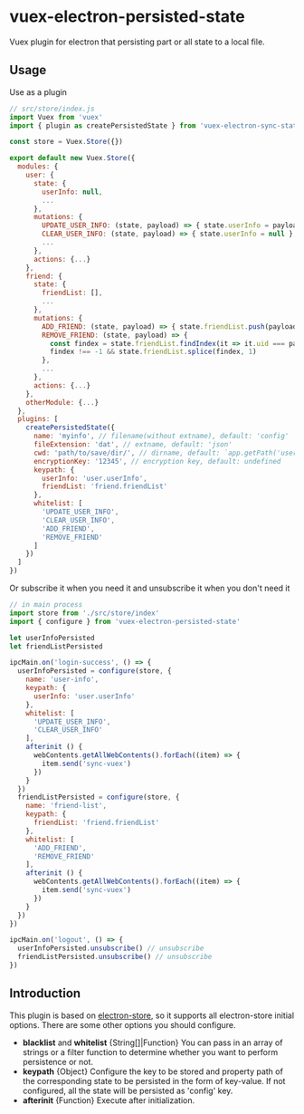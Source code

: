 # vuex-electron-persisted-state

Vuex plugin for electron that persisting part or all state to a local file.

## Usage

Use as a plugin
```javascript
// src/store/index.js
import Vuex from 'vuex'
import { plugin as createPersistedState } from 'vuex-electron-sync-state'

const store = Vuex.Store({})

export default new Vuex.Store({
  modules: {
    user: {
      state: {
        userInfo: null,
        ...
      },
      mutations: {
        UPDATE_USER_INFO: (state, payload) => { state.userInfo = payload },
        CLEAR_USER_INFO: (state, payload) => { state.userInfo = null },
        ...
      },
      actions: {...}
    },
    friend: {
      state: {
        friendList: [],
        ...
      },
      mutations: {
        ADD_FRIEND: (state, payload) => { state.friendList.push(payload) },
        REMOVE_FRIEND: (state, payload) => {
          const findex = state.friendList.findIndex(it => it.uid === payload.uid)
          findex !== -1 && state.friendList.splice(findex, 1)
        },
        ...
      },
      actions: {...}
    },
    otherModule: {...}
  },
  plugins: [
    createPersistedState({
      name: 'myinfo', // filename(without extname), default: 'config'
      fileExtension: 'dat', // extname, default: 'json'
      cwd: 'path/to/save/dir/', // dirname, default: `app.getPath('userData')`
      encryptionKey: '12345', // encryption key, default: undefined
      keypath: {
        userInfo: 'user.userInfo',
        friendList: 'friend.friendList'
      },
      whitelist: [
        'UPDATE_USER_INFO',
        'CLEAR_USER_INFO',
        'ADD_FRIEND',
        'REMOVE_FRIEND'
      ]
    })
  ]
})
```
Or subscribe it when you need it and unsubscribe it when you don't need it
```javascript
// in main process
import store from './src/store/index'
import { configure } from 'vuex-electron-persisted-state'

let userInfoPersisted
let friendListPersisted

ipcMain.on('login-success', () => {
  userInfoPersisted = configure(store, {
    name: 'user-info',
    keypath: {
      userInfo: 'user.userInfo'
    },
    whitelist: [
      'UPDATE_USER_INFO',
      'CLEAR_USER_INFO'
    ],
    afterinit () {
      webContents.getAllWebContents().forEach((item) => {
        item.send('sync-vuex')
      })
    }
  })
  friendListPersisted = configure(store, {
    name: 'friend-list',
    keypath: {
      friendList: 'friend.friendList'
    },
    whitelist: [
      'ADD_FRIEND',
      'REMOVE_FRIEND'
    ],
    afterinit () {
      webContents.getAllWebContents().forEach((item) => {
        item.send('sync-vuex')
      })
    }
  })
})

ipcMain.on('logout', () => {
  userInfoPersisted.unsubscribe() // unsubscribe
  friendListPersisted.unsubscribe() // unsubscribe
})

```

## Introduction

This plugin is based on [electron-store](https://www.npmjs.com/package/electron-store), so it supports all electron-store initial options. There are some other options you should configure.

* **blacklist** and **whitelist** {String[]|Function} You can pass in an array of strings or a filter function to determine whether you want to perform persistence or not.
* **keypath** {Object} Configure the key to be stored and property path of the corresponding state to be persisted in the form of key-value. If not configured, all the state will be persisted as 'config' key.
* **afterinit** {Function} Execute after initialization.
